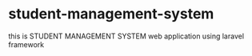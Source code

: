 # student-management-system
this is  STUDENT MANAGEMENT SYSTEM web application using laravel framework
